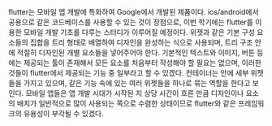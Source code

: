 flutter는 모바일 앱 개발에 특화하여 Google에서 개발된 제품이다. ios/android에서 공용으로 같은 코드베이스를 사용할 수 있는 것이 장점으로, 이번 학기에는 flutter를 이용한 모바일 개발 기초를 다루는 스터디가 이루어질 예정이다. 위젯과 같은 기본 구성 요소들의 집합을 트리 형태로 배열하여 디자인을 완성하는 식으로 사용되며, 트리 구조 안에 적절히 디자인된 개별 요소들을 넣어주어야 한다. 기본적인 텍스트와 이미지, 버튼 등에는 제공되는 툴이 존재해서 모든 요소를 처음부터 작성해야 할 필요는 없으며, 이러한 것들이 flutter에서 제공되는 기능 중 일부라고 할 수 있겠다. 컨테이너는 안에 세부 위젯들을 가지고 있으며, 같은 기능 속에 있는 여러 위젯들을 하나로 묶는 역할을 한다고 보인다. 모바일 앱들은 앱 개발 시대가 시작된 지 상당 시간이 흐른 만큼 디자인이나 요소의 배치가 일반적으로 많이 사용되는 쪽으로 수렴한 상태이므로 flutter와 같은 프레임워크의 유용성이 부각될 수 있겠다.  